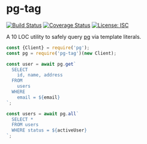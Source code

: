 # pg-tag

[![Build Status](https://travis-ci.com/WebReflection/pg-tag.svg?branch=master)](https://travis-ci.com/WebReflection/pg-tag) [![Coverage Status](https://coveralls.io/repos/github/WebReflection/pg-tag/badge.svg?branch=master)](https://coveralls.io/github/WebReflection/pg-tag?branch=master) [![License: ISC](https://img.shields.io/badge/License-ISC-yellow.svg)](https://opensource.org/licenses/ISC)

A 10 LOC utility to safely query [pg](https://www.npmjs.com/package/pg) via template literals.

```js
const {Client} = require('pg');
const pg = require('pg-tag')(new Client);

const user = await pg.get`
  SELECT
    id, name, address
  FROM
    users
  WHERE
    email = ${email}
`;

const users = await pg.all`
  SELECT *
  FROM users
  WHERE status = ${activeUser}
`;
```
